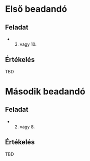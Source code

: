 # Első beadandó

## Feladat
* 3. vagy 10.

## Értékelés
TBD

# Második beadandó

## Feladat
* 2. vagy 8.

## Értékelés
TBD

